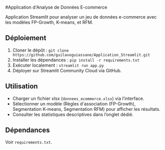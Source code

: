 #Application d'Analyse de Données E-commerce

Application Streamlit pour analyser un jeu de données e-commerce avec les modèles FP-Growth, K-means, et RFM.

## Déploiement
1. Cloner le dépôt : `git clone https://github.com/guilavoguiassane/Application_Streamlit.git `
2. Installer les dépendances : `pip install -r requirements.txt`
3. Exécuter localement : `streamlit run app.py`
4. Déployer sur Streamlit Community Cloud via GitHub.

## Utilisation
- Charger un fichier xlsx (`donnees_ecommerce.xlsx`) via l’interface.
- Sélectionner un modèle (Règles d'association (FP-Growth), Segmentation K-means, Segmentation RFM) pour afficher les résultats.
- Consulter les statistiques descriptives dans l’onglet dédié.

## Dépendances
Voir `requirements.txt`.
